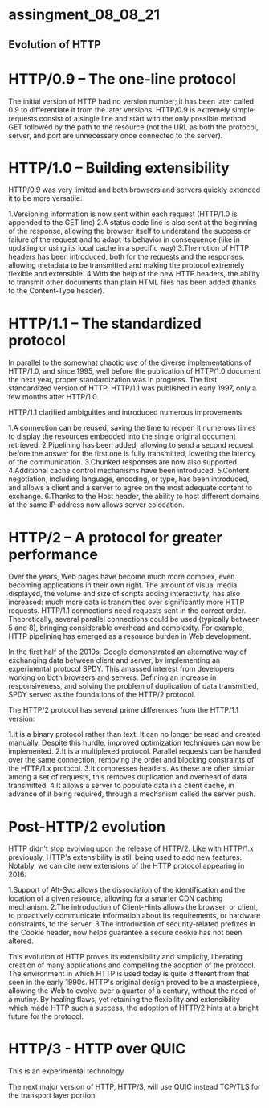 # assingment_08_08_21
## Evolution of HTTP

# HTTP/0.9 – The one-line protocol
The initial version of HTTP had no version number; it has been later called 0.9 to differentiate it from the later versions. HTTP/0.9 is extremely simple: requests consist of a single line and start with the only possible method GET followed by the path to the resource (not the URL as both the protocol, server, and port are unnecessary once connected to the server).
# HTTP/1.0 – Building extensibility
HTTP/0.9 was very limited and both browsers and servers quickly extended it to be more versatile:

1.Versioning information is now sent within each request (HTTP/1.0 is appended to the GET line)
2.A status code line is also sent at the beginning of the response, allowing the browser itself to understand the success or failure of the request and to adapt its behavior in consequence (like in updating or using its local cache in a specific way)
3.The notion of HTTP headers has been introduced, both for the requests and the responses, allowing metadata to be transmitted and making the protocol extremely flexible and extensible.
4.With the help of the new HTTP headers, the ability to transmit other documents than plain HTML files has been added (thanks to the Content-Type header).

# HTTP/1.1 – The standardized protocol
In parallel to the somewhat chaotic use of the diverse implementations of HTTP/1.0, and since 1995, well before the publication of HTTP/1.0 document the next year, proper standardization was in progress. The first standardized version of HTTP, HTTP/1.1 was published in early 1997, only a few months after HTTP/1.0.

HTTP/1.1 clarified ambiguities and introduced numerous improvements:

1.A connection can be reused, saving the time to reopen it numerous times to display the resources embedded into the single original document retrieved.
2.Pipelining has been added, allowing to send a second request before the answer for the first one is fully transmitted, lowering the latency of the communication.
3.Chunked responses are now also supported.
4.Additional cache control mechanisms have been introduced.
5.Content negotiation, including language, encoding, or type, has been introduced, and allows a client and a server to agree on the most adequate content to exchange.
6.Thanks to the Host header, the ability to host different domains at the same IP address now allows server colocation.

# HTTP/2 – A protocol for greater performance
Over the years, Web pages have become much more complex, even becoming applications in their own right. The amount of visual media displayed, the volume and size of scripts adding interactivity, has also increased: much more data is transmitted over significantly more HTTP requests. HTTP/1.1 connections need requests sent in the correct order. Theoretically, several parallel connections could be used (typically between 5 and 8), bringing considerable overhead and complexity. For example, HTTP pipelining has emerged as a resource burden in Web development.

In the first half of the 2010s, Google demonstrated an alternative way of exchanging data between client and server, by implementing an experimental protocol SPDY. This amassed interest from developers working on both browsers and servers. Defining an increase in responsiveness, and solving the problem of duplication of data transmitted, SPDY served as the foundations of the HTTP/2 protocol.

The HTTP/2 protocol has several prime differences from the HTTP/1.1 version:

1.It is a binary protocol rather than text. It can no longer be read and created manually. Despite this hurdle, improved optimization techniques can now be implemented.
2.It is a multiplexed protocol. Parallel requests can be handled over the same connection, removing the order and blocking constraints of the HTTP/1.x protocol.
3.It compresses headers. As these are often similar among a set of requests, this removes duplication and overhead of data transmitted.
4.It allows a server to populate data in a client cache, in advance of it being required, through a mechanism called the server push.

# Post-HTTP/2 evolution
HTTP didn't stop evolving upon the release of HTTP/2. Like with HTTP/1.x previously, HTTP's extensibility is still being used to add new features. Notably, we can cite new extensions of the HTTP protocol appearing in 2016:

1.Support of Alt-Svc allows the dissociation of the identification and the location of a given resource, allowing for a smarter CDN caching mechanism.
2.The introduction of Client-Hints allows the browser, or client, to proactively communicate information about its requirements, or hardware constraints, to the server.
3.The introduction of security-related prefixes in the Cookie header, now helps guarantee a secure cookie has not been altered.

This evolution of HTTP proves its extensibility and simplicity, liberating creation of many applications and compelling the adoption of the protocol. The environment in which HTTP is used today is quite different from that seen in the early 1990s. HTTP's original design proved to be a masterpiece, allowing the Web to evolve over a quarter of a century, without the need of a mutiny. By healing flaws, yet retaining the flexibility and extensibility which made HTTP such a success, the adoption of HTTP/2 hints at a bright future for the protocol.

# HTTP/3 - HTTP over QUIC
This is an experimental technology

The next major version of HTTP, HTTP/3, will use QUIC instead TCP/TLS for the transport layer portion.
